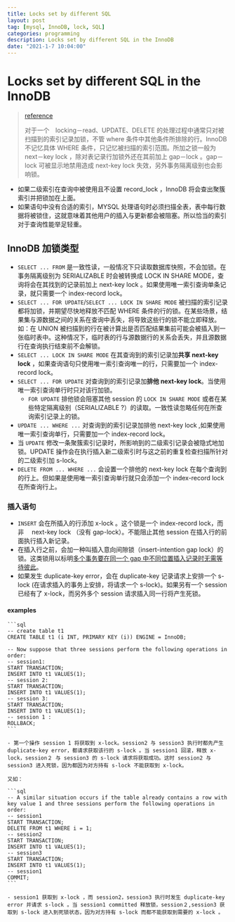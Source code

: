 ```yaml
---
title: Locks set by different SQL
layout: post
tag: [mysql, InnoDB, lock, SQL]
categories: programming
description: Locks set by different SQL in the InnoDB
date: "2021-1-7 10:04:00"
---
```


# Locks set by different SQL in the InnoDB

> [reference](https://dev.mysql.com/doc/refman/8.0/en/innodb-locks-set.html)
>
> 对于一个　locking－read、UPDATE、DELETE 的处理过程中通常只对被扫描到的索引记录加锁，不管 where 条件中其他条件所排除的行。InnoDB 不记忆具体 WHERE 条件，只记忆被扫描的索引范围。所加之锁一般为 next－key lock ，除对表记录行加锁外还在其前加上 gap－lock 。gap－lock 可被显示地禁用造成 next-key lock 失效，另外事务隔离级别也会影响锁。

- 如果二级索引在查询中被使用且不设置 record_lock ，InnoDB 将会查出聚簇索引并把锁加在上面。
- 如果语句中没有合适的索引，MYSQL 处理语句时必须扫描全表，表中每行数据将被锁住，这就意味着其他用户的插入与更新都会被阻塞。所以恰当的索引对于查询性能举足轻重。

## InnoDB 加锁类型

- `SELECT ... FROM` 是一致性读，一般情况下只读取数据库快照，不会加锁。在事务隔离级别为 SERIALIZABLE 时会被转换成 LOCK IN SHARE MODE，查询将会在其找到的记录前加上 next-key lock 。如果使用唯一索引查询单条记录，就只需要一个 index-record lock。
- `SELECT ... FOR UPDATE`/`SELECT ... LOCK IN SHARE MODE` 被扫描的索引记录都将加锁，并期望尽快地释放不匹配 WHERE 条件的行的锁。在某些场景，结果集与源数据之间的关系在查询中丢失，将导致这些行的锁不能立即释放。如：在 UNION 被扫描到的行在被计算出是否匹配结果集前可能会被插入到一张临时表中。这种情况下，临时表的行与源数据行的关系会丢失，并且源数据行在查询执行结束前不会解锁。
- `SELECT ... LOCK IN SHARE MODE` 在其查询到的索引记录加**共享 next-key lock** ，如果查询语句只使用唯一索引查询唯一的行，只需要加一个 index-record lock。
- `SELECT ... FOR UPDATE` 对查询到的索引记录加**排他 next-key lock**。当使用唯一索引查询单行时只对该行加锁。
    - `FOR UPDATE` 排他锁会阻塞其他 session 的 `LOCK IN SHARE MODE` 或者在某些特定隔离级别（SERIALIZABLE ?）的读取。一致性读忽略任何在所查询索引记录上的锁。
- `UPDATE ... WHERE ...` 对查询到的索引记录加排他 next-key lock ,如果使用唯一索引查询单行，只需要加一个 index-record lock。
- 当 `UPDATE` 修改一条聚簇索引记录时，所影响到的二级索引记录会被隐式地加锁。UPDATE 操作会在执行插入新二级索引时与这之前的重复检查扫描所针对的二级索引加 s-lock。
- `DELETE FROM ... WHERE ...` 会设置一个排他的 next-key lock 在每个查询到的行上。但如果是使用唯一索引查询单行就只会添加一个 index-record lock 在所查询行上。

### 插入语句

- `INSERT` 会在所插入的行添加 x-lock 。这个锁是一个 index-record lock，而非　 next-key lock （没有 gap-lock）。不能阻止其他 session 在插入行的前面执行插入新记录。
- 在插入行之前，会加一种叫插入意向间隙锁（insert-intention gap lock）的锁。这类锁用以标明[多个事务要在同一个 gap 中不同位置插入记录时无需等待彼此](./InnoDB.md)。
- 如果发生 duplicate-key error，会在 duplicate-key 记录请求上安排一个 s-lock (在请求插入的事务上安排，将请求一个 s-lock)。如果另有一个 session 已经有了 x-lock，而另外多个 session 请求插入同一行将产生死锁。

#### examples

    ```sql
    -- create table t1
    CREATE TABLE t1 (i INT, PRIMARY KEY (i)) ENGINE = InnoDB;

    -- Now suppose that three sessions perform the following operations in order:
    -- session1:
    START TRANSACTION;
    INSERT INTO t1 VALUES(1);
    -- session 2:
    START TRANSACTION;
    INSERT INTO t1 VALUES(1);
    -- session 3:
    START TRANSACTION;
    INSERT INTO t1 VALUES(1);
    -- session 1 :
    ROLLBACK;
    ```

    - 第一个操作 session 1 将获取到 x-lock。session2 与 session3 执行时都先产生 duplicate-key error，都请求获取该行的 s-lock 。当 session1 回滚，释放 x-lock，session２ 与 session3 的 s-lock 请求将获取成功。这时 session2 与 session3 进入死锁，因为都因为对方持有 s-lock 不能获取到 x-lock。

    又如：

    ```sql
    -- A similar situation occurs if the table already contains a row with key value 1 and three sessions perform the following operations in order:
    -- session1
    START TRANSACTION;
    DELETE FROM t1 WHERE i = 1;
    -- session2
    START TRANSACTION;
    INSERT INTO t1 VALUES(1);
    -- session3
    START TRANSACTION;
    INSERT INTO t1 VALUES(1);
    -- session1
    COMMIT;
    ```

    - session1 获取到 x-lock ，而 session2，session3 执行时发生 duplicate-key error 并请求 s-lock 。当 session1 committed 释放锁，session２,session3 获取到 s-lock 进入到死锁状态，因为对方持有 s-lock 而都不能获取到需要的 x-lock 。
